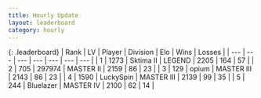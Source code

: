 ```yaml
---
title: Hourly Update
layout: leaderboard
category: hourly
---
```


{: .leaderboard}
| Rank | LV | Player | Division | Elo | Wins | Losses |
| --- | --- | --- | --- | --- | --- | --- |
| <span data-change="0">1</span> | 1273 | <span title="ID: 402846">Sktima II</span> | LEGEND | <span data-change="0">2205</span> | <span data-change="0">164</span> | <span data-change="0">57</span> |
| <span data-change="0">2</span> | 705 | <span title="ID: 544038">297974</span> | MASTER II | <span data-change="0">2159</span> | <span data-change="0">86</span> | <span data-change="0">23</span> |
| <span data-change="0">3</span> | 129 | <span title="ID: 750033">opium</span> | MASTER III | <span data-change="4">2143</span> | <span data-change="5">86</span> | <span data-change="1">23</span> |
| <span data-change="0">4</span> | 1590 | <span title="ID: 498412">LuckySpin</span> | MASTER III | <span data-change="0">2139</span> | <span data-change="0">99</span> | <span data-change="0">35</span> |
| <span data-change="0">5</span> | 244 | <span title="ID: 221994">Bluelazer</span> | MASTER IV | <span data-change="0">2100</span> | <span data-change="0">62</span> | <span data-change="0">14</span> |